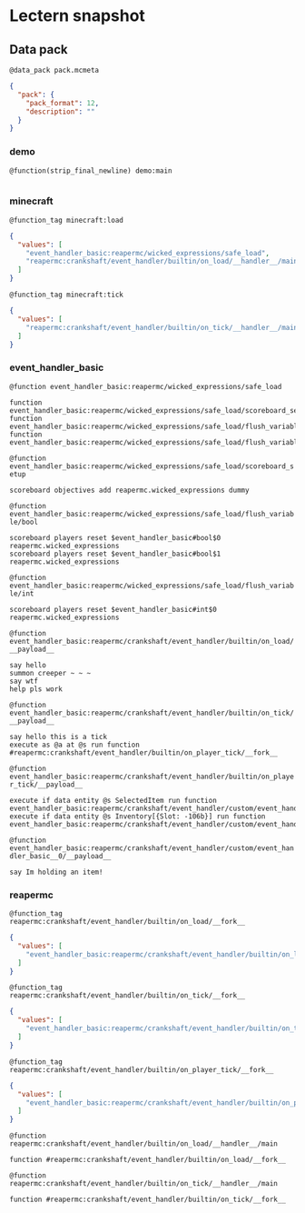 # Lectern snapshot

## Data pack

`@data_pack pack.mcmeta`

```json
{
  "pack": {
    "pack_format": 12,
    "description": ""
  }
}
```

### demo

`@function(strip_final_newline) demo:main`

```mcfunction

```

### minecraft

`@function_tag minecraft:load`

```json
{
  "values": [
    "event_handler_basic:reapermc/wicked_expressions/safe_load",
    "reapermc:crankshaft/event_handler/builtin/on_load/__handler__/main"
  ]
}
```

`@function_tag minecraft:tick`

```json
{
  "values": [
    "reapermc:crankshaft/event_handler/builtin/on_tick/__handler__/main"
  ]
}
```

### event_handler_basic

`@function event_handler_basic:reapermc/wicked_expressions/safe_load`

```mcfunction
function event_handler_basic:reapermc/wicked_expressions/safe_load/scoreboard_setup
function event_handler_basic:reapermc/wicked_expressions/safe_load/flush_variable/bool
function event_handler_basic:reapermc/wicked_expressions/safe_load/flush_variable/int
```

`@function event_handler_basic:reapermc/wicked_expressions/safe_load/scoreboard_setup`

```mcfunction
scoreboard objectives add reapermc.wicked_expressions dummy
```

`@function event_handler_basic:reapermc/wicked_expressions/safe_load/flush_variable/bool`

```mcfunction
scoreboard players reset $event_handler_basic#bool$0 reapermc.wicked_expressions
scoreboard players reset $event_handler_basic#bool$1 reapermc.wicked_expressions
```

`@function event_handler_basic:reapermc/wicked_expressions/safe_load/flush_variable/int`

```mcfunction
scoreboard players reset $event_handler_basic#int$0 reapermc.wicked_expressions
```

`@function event_handler_basic:reapermc/crankshaft/event_handler/builtin/on_load/__payload__`

```mcfunction
say hello
summon creeper ~ ~ ~
say wtf
help pls work
```

`@function event_handler_basic:reapermc/crankshaft/event_handler/builtin/on_tick/__payload__`

```mcfunction
say hello this is a tick
execute as @a at @s run function #reapermc:crankshaft/event_handler/builtin/on_player_tick/__fork__
```

`@function event_handler_basic:reapermc/crankshaft/event_handler/builtin/on_player_tick/__payload__`

```mcfunction
execute if data entity @s SelectedItem run function event_handler_basic:reapermc/crankshaft/event_handler/custom/event_handler_basic__0/__payload__
execute if data entity @s Inventory[{Slot: -106b}] run function event_handler_basic:reapermc/crankshaft/event_handler/custom/event_handler_basic__0/__payload__
```

`@function event_handler_basic:reapermc/crankshaft/event_handler/custom/event_handler_basic__0/__payload__`

```mcfunction
say Im holding an item!
```

### reapermc

`@function_tag reapermc:crankshaft/event_handler/builtin/on_load/__fork__`

```json
{
  "values": [
    "event_handler_basic:reapermc/crankshaft/event_handler/builtin/on_load/__payload__"
  ]
}
```

`@function_tag reapermc:crankshaft/event_handler/builtin/on_tick/__fork__`

```json
{
  "values": [
    "event_handler_basic:reapermc/crankshaft/event_handler/builtin/on_tick/__payload__"
  ]
}
```

`@function_tag reapermc:crankshaft/event_handler/builtin/on_player_tick/__fork__`

```json
{
  "values": [
    "event_handler_basic:reapermc/crankshaft/event_handler/builtin/on_player_tick/__payload__"
  ]
}
```

`@function reapermc:crankshaft/event_handler/builtin/on_load/__handler__/main`

```mcfunction
function #reapermc:crankshaft/event_handler/builtin/on_load/__fork__
```

`@function reapermc:crankshaft/event_handler/builtin/on_tick/__handler__/main`

```mcfunction
function #reapermc:crankshaft/event_handler/builtin/on_tick/__fork__
```
